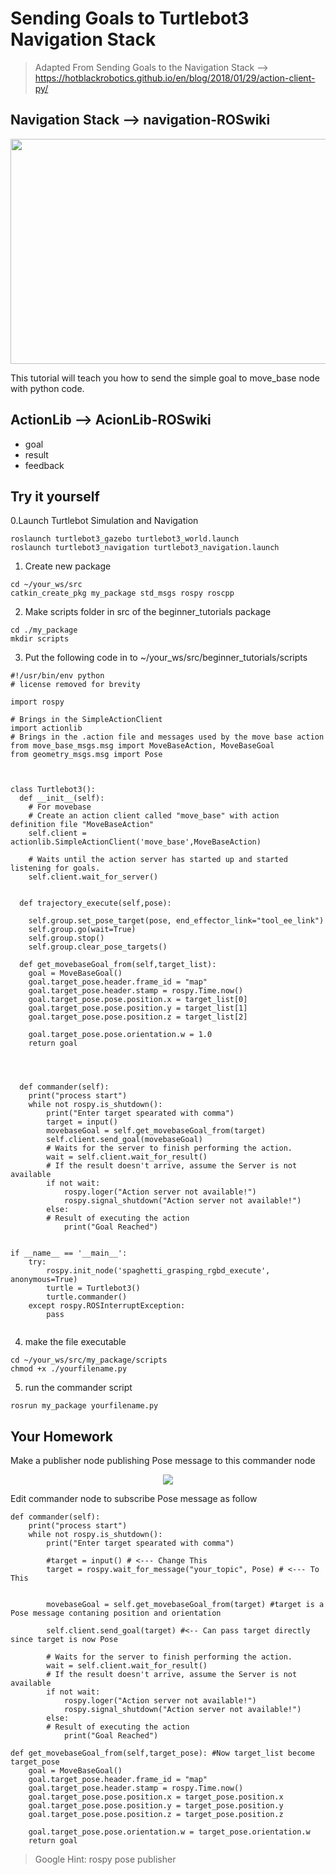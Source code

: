 # Sending Goals to Turtlebot3 Navigation Stack
>Adapted From Sending Goals to the Navigation Stack --> https://hotblackrobotics.github.io/en/blog/2018/01/29/action-client-py/

## Navigation Stack --> navigation-ROSwiki
<p align="center">
<img src="https://user-images.githubusercontent.com/86387081/123408785-5fb8af00-d5e8-11eb-9712-c77ad8606a31.png" width="640" height="360" />
</p>

This tutorial will teach you how to send the simple goal to move_base node with python code.
## ActionLib --> AcionLib-ROSwiki
* goal
* result
* feedback
## Try it yourself
0.Launch Turtlebot Simulation and Navigation
```
roslaunch turtlebot3_gazebo turtlebot3_world.launch
roslaunch turtlebot3_navigation turtlebot3_navigation.launch
```

1. Create new package
```
cd ~/your_ws/src
catkin_create_pkg my_package std_msgs rospy roscpp
```
2. Make scripts folder in src of the beginner_tutorials package
```
cd ./my_package
mkdir scripts
```
3. Put the following code in to ~/your_ws/src/beginner_tutorials/scripts
```
#!/usr/bin/env python
# license removed for brevity

import rospy

# Brings in the SimpleActionClient
import actionlib
# Brings in the .action file and messages used by the move base action
from move_base_msgs.msg import MoveBaseAction, MoveBaseGoal
from geometry_msgs.msg import Pose



class Turtlebot3():
  def __init__(self):
    # For movebase
    # Create an action client called "move_base" with action definition file "MoveBaseAction"
    self.client = actionlib.SimpleActionClient('move_base',MoveBaseAction)

    # Waits until the action server has started up and started listening for goals.
    self.client.wait_for_server()


  def trajectory_execute(self,pose): 
      
    self.group.set_pose_target(pose, end_effector_link="tool_ee_link")
    self.group.go(wait=True)
    self.group.stop()
    self.group.clear_pose_targets()

  def get_movebaseGoal_from(self,target_list):
    goal = MoveBaseGoal()
    goal.target_pose.header.frame_id = "map"
    goal.target_pose.header.stamp = rospy.Time.now()
    goal.target_pose.pose.position.x = target_list[0]
    goal.target_pose.pose.position.y = target_list[1]
    goal.target_pose.pose.position.z = target_list[2]

    goal.target_pose.pose.orientation.w = 1.0
    return goal




  def commander(self):
    print("process start")
    while not rospy.is_shutdown():
        print("Enter target spearated with comma")
        target = input()
        movebaseGoal = self.get_movebaseGoal_from(target)
        self.client.send_goal(movebaseGoal)
        # Waits for the server to finish performing the action.
        wait = self.client.wait_for_result()
        # If the result doesn't arrive, assume the Server is not available
        if not wait:
            rospy.loger("Action server not available!")
            rospy.signal_shutdown("Action server not available!")
        else:
        # Result of executing the action
            print("Goal Reached")
        

if __name__ == '__main__':
    try:
        rospy.init_node('spaghetti_grasping_rgbd_execute', anonymous=True)
        turtle = Turtlebot3()
        turtle.commander()
    except rospy.ROSInterruptException:
        pass
    

```
4. make the file executable
```
cd ~/your_ws/src/my_package/scripts
chmod +x ./yourfilename.py
```
5. run the commander script
```
rosrun my_package yourfilename.py
```

## Your Homework
Make a publisher node publishing Pose message to this commander node


<p align="center">
<img src="https://user-images.githubusercontent.com/55285546/123536339-b5b26180-d764-11eb-8ce9-0a2f293f54b0.png"  />
</p>

Edit commander node to subscribe Pose message as follow

```
def commander(self):
    print("process start")
    while not rospy.is_shutdown():
        print("Enter target spearated with comma")

        #target = input() # <--- Change This
        target = rospy.wait_for_message("your_topic", Pose) # <--- To This


        movebaseGoal = self.get_movebaseGoal_from(target) #target is a Pose message contaning position and orientation

        self.client.send_goal(target) #<-- Can pass target directly since target is now Pose

        # Waits for the server to finish performing the action.
        wait = self.client.wait_for_result()
        # If the result doesn't arrive, assume the Server is not available
        if not wait:
            rospy.loger("Action server not available!")
            rospy.signal_shutdown("Action server not available!")
        else:
        # Result of executing the action
            print("Goal Reached")
```            
```
def get_movebaseGoal_from(self,target_pose): #Now target_list become target_pose
    goal = MoveBaseGoal()
    goal.target_pose.header.frame_id = "map"
    goal.target_pose.header.stamp = rospy.Time.now()
    goal.target_pose.pose.position.x = target_pose.position.x
    goal.target_pose.pose.position.y = target_pose.position.y
    goal.target_pose.pose.position.z = target_pose.position.z

    goal.target_pose.pose.orientation.w = target_pose.orientation.w
    return goal
```

>Google Hint: rospy pose publisher

